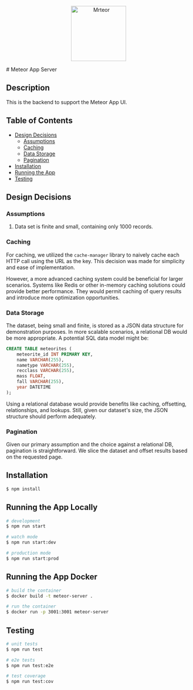 <p align="center">
  <img src="https://cdn.iconscout.com/icon/free/png-256/free-meteor-3273589-2741632.png" width="150" alt="Mrteor" />
</p>
# Meteor App Server

## Description
This is the backend to support the Meteor App UI.

## Table of Contents
- [Design Decisions](#design-decisions)
  - [Assumptions](#assumptions)
  - [Caching](#caching)
  - [Data Storage](#data-storage)
  - [Pagination](#pagination)
- [Installation](#installation)
- [Running the App](#running-the-app)
- [Testing](#test)

## Design Decisions

### Assumptions
1. Data set is finite and small, containing only 1000 records.

### Caching
For caching, we utilized the `cache-manager` library to naively cache each HTTP call using the URL as the key. This decision was made for simplicity and ease of implementation.

However, a more advanced caching system could be beneficial for larger scenarios. Systems like Redis or other in-memory caching solutions could provide better performance. They would permit caching of query results and introduce more optimization opportunities.

### Data Storage
The dataset, being small and finite, is stored as a JSON data structure for demonstration purposes. In more scalable scenarios, a relational DB would be more appropriate. A potential SQL data model might be:

```sql
CREATE TABLE meteorites (
    meteorite_id INT PRIMARY KEY,
    name VARCHAR(255),
    nametype VARCHAR(255),
    recclass VARCHAR(255),
    mass FLOAT,
    fall VARCHAR(255),
    year DATETIME
);
```

Using a relational database would provide benefits like caching, offsetting, relationships, and lookups. Still, given our dataset's size, the JSON structure should perform adequately.

### Pagination
Given our primary assumption and the choice against a relational DB, pagination is straightforward. We slice the dataset and offset results based on the requested page.

## Installation

```bash
$ npm install
```

## Running the App Locally

```bash
# development
$ npm run start

# watch mode
$ npm run start:dev

# production mode
$ npm run start:prod
```

## Running the App Docker

```bash
# build the container
$ docker build -t meteor-server .

# run the container
$ docker run -p 3001:3001 meteor-server
```

## Testing

```bash
# unit tests
$ npm run test

# e2e tests
$ npm run test:e2e

# test coverage
$ npm run test:cov
```
